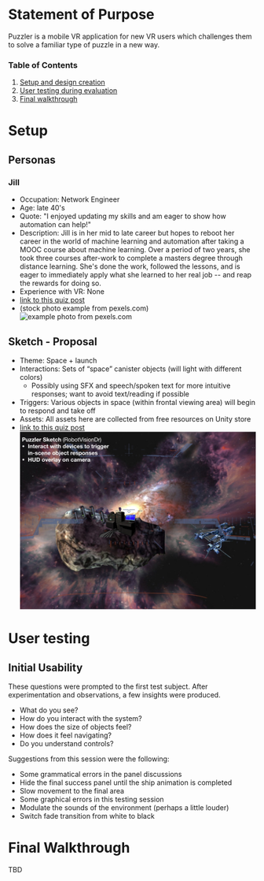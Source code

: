 Statement of Purpose
===
Puzzler is a mobile VR application for new VR users which challenges them to solve a familiar type of puzzle in a new way.


### Table of Contents
1. [Setup and design creation](#Setup)
2. [User testing during evaluation](#User-testing)
3. [Final walkthrough](#Final-Walkthrough)

# Setup
## Personas
### Jill
* Occupation: Network Engineer
* Age: late 40's
* Quote: "I enjoyed updating my skills and am eager to show how automation can help!"
* Description: Jill is in her mid to late career but hopes to reboot her career in the world of machine learning and automation after taking a MOOC course about machine learning.  Over a period of two years, she took three courses after-work to complete a masters degree through distance learning.  She's done the work, followed the lessons, and is eager to immediately apply what she learned to her real job -- and reap the rewards for doing so.
* Experience with VR: None
* [link to this quiz post](https://discussions.udacity.com/t/quiz-responses-create-a-persona-for-puzzler/203143/220?u=robotvisiondr)
* (stock photo example from pexels.com) ![example photo from pexels.com](/uploads/default/original/4X/5/f/1/5f1ab20a3a4fe91ad5a06658d950f44735deb195.jpeg)

## Sketch - Proposal
* Theme: Space + launch
* Interactions: Sets of “space” canister objects (will light with different colors)
  * Possibly using SFX and speech/spoken text for more intuitive responses; want to avoid text/reading if possible
* Triggers: Various objects in space (within frontal viewing area) will begin to respond and take off
* Assets: All assets here are collected from free resources on Unity store
* [link to this quiz post](https://discussions.udacity.com/t/quiz-responses-sketch-and-post-on-the-forum/203148/182?u=robotvisiondr)
![puzzler sketch](puzzler_sketch.jpg)

# User testing
## Initial Usability
These questions were prompted to the first test subject.  After experimentation and observations, a few insights were produced.

* What do you see?
* How do you interact with the system?
* How does the size of objects feel?
* How does it feel navigating?
* Do you understand controls?

Suggestions from this session were the following:

* Some grammatical errors in the panel discussions
* Hide the final success panel until the ship animation is completed
* Slow movement to the final area
* Some graphical errors in this testing session
* Modulate the sounds of the environment (perhaps a little louder)
* Switch fade transition from white to black

# Final Walkthrough
TBD
